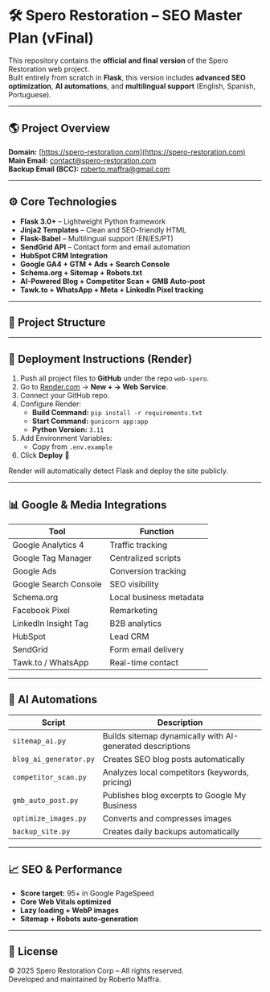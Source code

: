# 🛠️ Spero Restoration – SEO Master Plan (vFinal)

This repository contains the **official and final version** of the Spero Restoration web project.  
Built entirely from scratch in **Flask**, this version includes **advanced SEO optimization**, **AI automations**, and **multilingual support** (English, Spanish, Portuguese).

---

## 🌎 Project Overview

**Domain:** [https://spero-restoration.com](https://spero-restoration.com)  
**Main Email:** contact@spero-restoration.com  
**Backup Email (BCC):** roberto.maffra@gmail.com  

---

## ⚙️ Core Technologies

- **Flask 3.0+** – Lightweight Python framework  
- **Jinja2 Templates** – Clean and SEO-friendly HTML  
- **Flask-Babel** – Multilingual support (EN/ES/PT)  
- **SendGrid API** – Contact form and email automation  
- **HubSpot CRM Integration**  
- **Google GA4 + GTM + Ads + Search Console**  
- **Schema.org + Sitemap + Robots.txt**  
- **AI-Powered Blog + Competitor Scan + GMB Auto-post**  
- **Tawk.to + WhatsApp + Meta + LinkedIn Pixel tracking**

---

## 🧩 Project Structure


---

## 🚀 Deployment Instructions (Render)

1. Push all project files to **GitHub** under the repo `web-spero`.  
2. Go to [Render.com](https://render.com) → **New + → Web Service**.  
3. Connect your GitHub repo.  
4. Configure Render:
   - **Build Command:** `pip install -r requirements.txt`
   - **Start Command:** `gunicorn app:app`
   - **Python Version:** `3.11`
5. Add Environment Variables:
   - Copy from `.env.example`
6. Click **Deploy** 🚀

Render will automatically detect Flask and deploy the site publicly.

---

## 📊 Google & Media Integrations

| Tool | Function |
|------|-----------|
| Google Analytics 4 | Traffic tracking |
| Google Tag Manager | Centralized scripts |
| Google Ads | Conversion tracking |
| Google Search Console | SEO visibility |
| Schema.org | Local business metadata |
| Facebook Pixel | Remarketing |
| LinkedIn Insight Tag | B2B analytics |
| HubSpot | Lead CRM |
| SendGrid | Form email delivery |
| Tawk.to / WhatsApp | Real-time contact |

---

## 🧠 AI Automations

| Script | Description |
|--------|-------------|
| `sitemap_ai.py` | Builds sitemap dynamically with AI-generated descriptions |
| `blog_ai_generator.py` | Creates SEO blog posts automatically |
| `competitor_scan.py` | Analyzes local competitors (keywords, pricing) |
| `gmb_auto_post.py` | Publishes blog excerpts to Google My Business |
| `optimize_images.py` | Converts and compresses images |
| `backup_site.py` | Creates daily backups automatically |

---

## 📈 SEO & Performance
- **Score target:** 95+ in Google PageSpeed  
- **Core Web Vitals optimized**
- **Lazy loading + WebP images**
- **Sitemap + Robots auto-generation**

---

## 🧾 License
© 2025 Spero Restoration Corp – All rights reserved.  
Developed and maintained by Roberto Maffra.  
